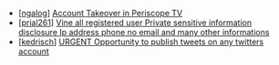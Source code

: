 * [[ngalog](https://hackerone.com/ngalog)] [Account Takeover in Periscope TV](https://hackerone.com/reports/317476)
* [[prial261](https://hackerone.com/prial261)] [Vine all registered user Private sensitive information disclosure  Ip address phone no email and many other informations ](https://hackerone.com/reports/202823)
* [[kedrisch](https://hackerone.com/kedrisch)] [ URGENT Opportunity to publish tweets on any twitters account](https://hackerone.com/reports/208978)
